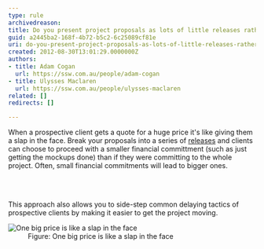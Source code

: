 ```yaml
---
type: rule
archivedreason: 
title: Do you present project proposals as lots of little releases rather than one big price?
guid: a2445ba2-168f-4b72-b5c2-6c25089cf81e
uri: do-you-present-project-proposals-as-lots-of-little-releases-rather-than-one-big-price
created: 2012-08-30T13:01:29.0000000Z
authors:
- title: Adam Cogan
  url: https://ssw.com.au/people/adam-cogan
- title: Ulysses Maclaren
  url: https://ssw.com.au/people/ulysses-maclaren
related: []
redirects: []

---
```



<p>
                When a prospective client gets a quote for a huge price it's like giving them a slap in the face.
                Break your proposals into a series of <a href="http&#58;//sharepoint.ssw.com.au/Standards/Management/RulesToBetterProjectManagement/Pages/InitialReleasePlanandBallpark.aspx">releases</a> and 
                clients can choose to proceed with a smaller financial committment (such as just getting the mockups 
                done) than if they were committing to the whole project. Often, small financial commitments will 
                lead to bigger ones.
                </p>
<br><excerpt class='endintro'></excerpt><br>
<p>
                    This approach also allows you to side-step common delaying tactics of prospective clients by making it easier to 
                    get the project moving.
                </p>
                <dl class="image">
                <dt><img alt="One big price is like a slap in the face" src="/Management/RulesToSuccessfulSalesAndAccountManagement/PublishingImages/AccountManagement-FaceSlap.jpg" />
                </dt>
                <dd>
                Figure&#58; One big price is like a slap in the face
                </dd>
                </dl>


